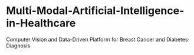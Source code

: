 # Multi-Modal-Artificial-Intelligence-in-Healthcare
Computer Vision and Data-Driven  Platform for Breast Cancer and Diabetes Diagnosis
